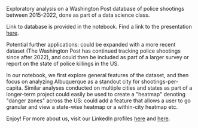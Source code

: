 Exploratory analysis on a Washington Post database of police shootings between 2015-2022, done as part of a data science class.

Link to database is provided in the notebook. Find a link to the presentation [here](https://docs.google.com/presentation/d/11YGWTvKNkd0ZKnTIs2UA2QGXnO4diJqh8TytIiSY89Y/mobilepresent?slide=id.p).

Potential further applications: could be expanded with a more recent dataset (The Washington Post has continued tracking police shootings since after 2022), and could then be included as part of a larger survey or report on the state of police killings in the US.

In our notebook, we first explore general features of the dataset, and then focus on analyzing Albuquerque as a standout city for shootings-per-capita. Similar analyses conducted on multiple cities and states as part of a longer-term project could easily be used to create a "heatmap" denoting "danger zones" across the US: could add a feature that allows a user to go granular and view a state-wise heatmap or a within-city heatmap etc.

Enjoy! For more about us, visit our LinkedIn profiles [here](https://linkedin.com/in/kkrishna23) and [here](https://www.linkedin.com/in/hannah-wendling-605366292).
